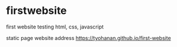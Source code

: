 # firstwebsite
first website testing html, css, javascript

static page website address
https://tyohanan.github.io/first-website
